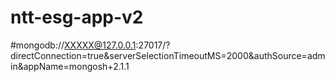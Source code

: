 # ntt-esg-app-v2
#mongodb://XXXXX@127.0.0.1:27017/?directConnection=true&serverSelectionTimeoutMS=2000&authSource=admin&appName=mongosh+2.1.1
